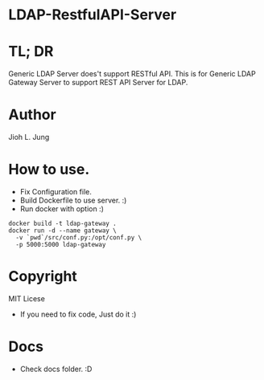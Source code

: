 # LDAP-RestfulAPI-Server

# TL; DR
Generic LDAP Server does't support RESTful API.
This is for Generic LDAP Gateway Server to support REST API Server for LDAP.

# Author
Jioh L. Jung

# How to use.
* Fix Configuration file.
* Build Dockerfile to use server. :)
* Run docker with option :)

```
docker build -t ldap-gateway .
docker run -d --name gateway \
  -v `pwd`/src/conf.py:/opt/conf.py \
  -p 5000:5000 ldap-gateway
```

# Copyright
MIT Licese
* If you need to fix code, Just do it :)

# Docs
* Check docs folder. :D 
